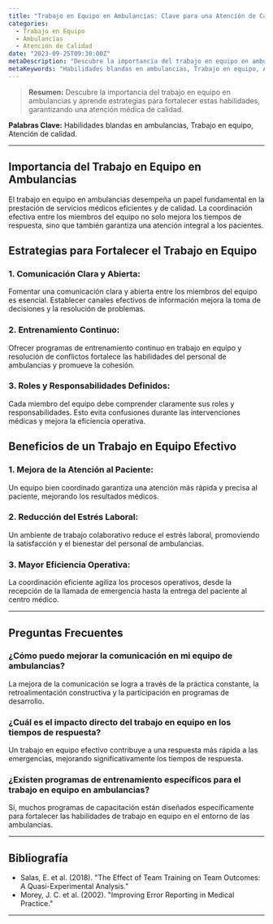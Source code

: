 ```yaml
---
title: "Trabajo en Equipo en Ambulancias: Clave para una Atención de Calidad"
categories:
  - Trabajo en Equipo
  - Ambulancias
  - Atención de Calidad
date: "2023-09-25T09:30:00Z"
metaDescription: "Descubre la importancia del trabajo en equipo en ambulancias y aprende estrategias para fortalecer estas habilidades, garantizando una atención médica de calidad."
metaKeywords: "Habilidades blandas en ambulancias, Trabajo en equipo, Atención de calidad"
---
```


> **Resumen:** Descubre la importancia del trabajo en equipo en ambulancias y aprende estrategias para fortalecer estas habilidades, garantizando una atención médica de calidad.

**Palabras Clave:** Habilidades blandas en ambulancias, Trabajo en equipo, Atención de calidad.

---

## Importancia del Trabajo en Equipo en Ambulancias

El trabajo en equipo en ambulancias desempeña un papel fundamental en la prestación de servicios médicos eficientes y de calidad. La coordinación efectiva entre los miembros del equipo no solo mejora los tiempos de respuesta, sino que también garantiza una atención integral a los pacientes.

## Estrategias para Fortalecer el Trabajo en Equipo

### 1. **Comunicación Clara y Abierta:**
Fomentar una comunicación clara y abierta entre los miembros del equipo es esencial. Establecer canales efectivos de información mejora la toma de decisiones y la resolución de problemas.

### 2. **Entrenamiento Continuo:**
Ofrecer programas de entrenamiento continuo en trabajo en equipo y resolución de conflictos fortalece las habilidades del personal de ambulancias y promueve la cohesión.

### 3. **Roles y Responsabilidades Definidos:**
Cada miembro del equipo debe comprender claramente sus roles y responsabilidades. Esto evita confusiones durante las intervenciones médicas y mejora la eficiencia operativa.

## Beneficios de un Trabajo en Equipo Efectivo

### 1. **Mejora de la Atención al Paciente:**
Un equipo bien coordinado garantiza una atención más rápida y precisa al paciente, mejorando los resultados médicos.

### 2. **Reducción del Estrés Laboral:**
Un ambiente de trabajo colaborativo reduce el estrés laboral, promoviendo la satisfacción y el bienestar del personal de ambulancias.

### 3. **Mayor Eficiencia Operativa:**
La coordinación eficiente agiliza los procesos operativos, desde la recepción de la llamada de emergencia hasta la entrega del paciente al centro médico.

---

## Preguntas Frecuentes

### ¿Cómo puedo mejorar la comunicación en mi equipo de ambulancias?
La mejora de la comunicación se logra a través de la práctica constante, la retroalimentación constructiva y la participación en programas de desarrollo.

### ¿Cuál es el impacto directo del trabajo en equipo en los tiempos de respuesta?
Un trabajo en equipo efectivo contribuye a una respuesta más rápida a las emergencias, mejorando significativamente los tiempos de respuesta.

### ¿Existen programas de entrenamiento específicos para el trabajo en equipo en ambulancias?
Sí, muchos programas de capacitación están diseñados específicamente para fortalecer las habilidades de trabajo en equipo en el entorno de las ambulancias.

---

## Bibliografía

- Salas, E. et al. (2018). "The Effect of Team Training on Team Outcomes: A Quasi-Experimental Analysis."
- Morey, J. C. et al. (2002). "Improving Error Reporting in Medical Practice."

---
